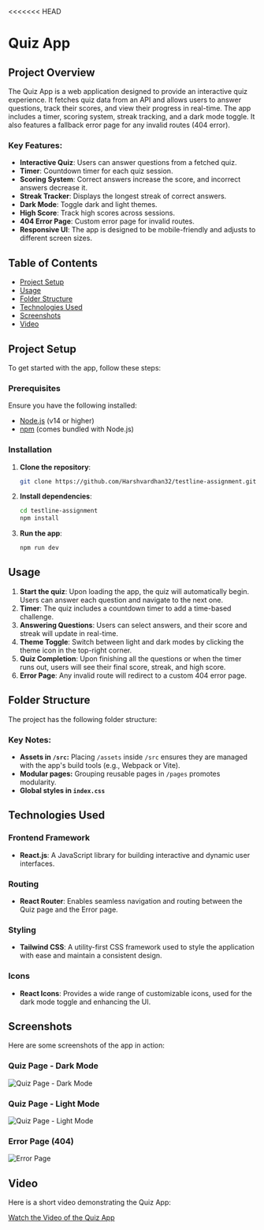 <<<<<<< HEAD
# Quiz App

## Project Overview

The Quiz App is a web application designed to provide an interactive quiz experience. It fetches quiz data from an API and allows users to answer questions, track their scores, and view their progress in real-time. The app includes a timer, scoring system, streak tracking, and a dark mode toggle. It also features a fallback error page for any invalid routes (404 error).

### Key Features:
- **Interactive Quiz**: Users can answer questions from a fetched quiz.
- **Timer**: Countdown timer for each quiz session.
- **Scoring System**: Correct answers increase the score, and incorrect answers decrease it.
- **Streak Tracker**: Displays the longest streak of correct answers.
- **Dark Mode**: Toggle dark and light themes.
- **High Score**: Track high scores across sessions.
- **404 Error Page**: Custom error page for invalid routes.
- **Responsive UI**: The app is designed to be mobile-friendly and adjusts to different screen sizes.

## Table of Contents
- [Project Setup](#project-setup)
- [Usage](#usage)
- [Folder Structure](#folder-structure)
- [Technologies Used](#technologies-used)
- [Screenshots](#screenshots)
- [Video](#video-walkthrough)

## Project Setup

To get started with the app, follow these steps:

### Prerequisites

Ensure you have the following installed:

- [Node.js](https://nodejs.org/) (v14 or higher)
- [npm](https://www.npmjs.com/) (comes bundled with Node.js)

### Installation

1. **Clone the repository**:
   ```bash
   git clone https://github.com/Harshvardhan32/testline-assignment.git

2. **Install dependencies**:
   ```bash
   cd testline-assignment
   npm install
   
3. **Run the app**:
   ```bash
   npm run dev
   
## Usage
1. **Start the quiz**: Upon loading the app, the quiz will automatically begin. Users can answer each question and navigate to the next one.
2. **Timer**: The quiz includes a countdown timer to add a time-based challenge.
3. **Answering Questions**: Users can select answers, and their score and streak will update in real-time.
4. **Theme Toggle**: Switch between light and dark modes by clicking the theme icon in the top-right corner.
5. **Quiz Completion**: Upon finishing all the questions or when the timer runs out, users will see their final score, streak, and high score.
6. **Error Page**: Any invalid route will redirect to a custom 404 error page.

## Folder Structure
The project has the following folder structure:


### Key Notes:
- **Assets in `/src`:** Placing `/assets` inside `/src` ensures they are managed with the app's build tools (e.g., Webpack or Vite).
- **Modular pages:** Grouping reusable pages in `/pages` promotes modularity.
- **Global styles in `index.css`**

## **Technologies Used**

### **Frontend Framework**
- **React.js**: A JavaScript library for building interactive and dynamic user interfaces.

### **Routing**
- **React Router**: Enables seamless navigation and routing between the Quiz page and the Error page.

### **Styling**
- **Tailwind CSS**: A utility-first CSS framework used to style the application with ease and maintain a consistent design.

### **Icons**
- **React Icons**: Provides a wide range of customizable icons, used for the dark mode toggle and enhancing the UI.

## **Screenshots**

Here are some screenshots of the app in action:

### **Quiz Page - Dark Mode**
![Quiz Page - Dark Mode](./src/assets/screenshots/quiz-dark-mode.png)

### **Quiz Page - Light Mode**
![Quiz Page - Light Mode](./src/assets/screenshots/quiz-light-mode.png)

### **Error Page (404)**
![Error Page](./src/assets/screenshots/error-page.png)

## **Video**

Here is a short video demonstrating the Quiz App:

[Watch the Video of the Quiz App](./src/assets/videos/demo-video.mp4)